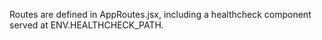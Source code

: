 Routes are defined in AppRoutes.jsx, including a healthcheck component served at ENV.HEALTHCHECK_PATH.
